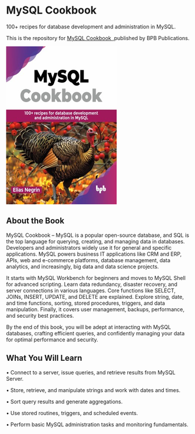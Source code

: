 # MySQL Cookbook 

100+ recipes for database development and administration in MySQL.

This is the repository for [MySQL Cookbook
](https://bpbonline.com/products/mysql-cookbook?variant=44047229223112),published by BPB Publications.

<img src="9789355519290.jpg">

## About the Book
MySQL Cookbook – MySQL is a popular open-source database, and SQL is the top language for querying, creating, and managing data in databases. Developers and administrators widely use it for general and specific applications. MySQL powers business IT applications like CRM and ERP, APIs, web and e-commerce platforms, database management, data analytics, and increasingly, big data and data science projects.

It starts with MySQL Workbench for beginners and moves to MySQL Shell for advanced scripting. Learn data redundancy, disaster recovery, and server connections in various languages. Core functions like SELECT, JOINs, INSERT, UPDATE, and DELETE are explained. Explore string, date, and time functions, sorting, stored procedures, triggers, and data manipulation. Finally, it covers user management, backups, performance, and security best practices.

By the end of this book, you will be adept at interacting with MySQL databases, crafting efficient queries, and confidently managing your data for optimal performance and security.

## What You Will Learn
• Connect to a server, issue queries, and retrieve results from MySQL Server.

• Store, retrieve, and manipulate strings and work with dates and times.

• Sort query results and generate aggregations.

• Use stored routines, triggers, and scheduled events.

• Perform basic MySQL administration tasks and monitoring fundamentals.
